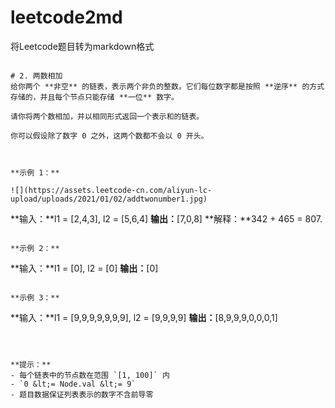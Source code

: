 # leetcode2md
将Leetcode题目转为markdown格式
```

# 2. 两数相加
给你两个 **非空** 的链表，表示两个非负的整数。它们每位数字都是按照 **逆序** 的方式存储的，并且每个节点只能存储 **一位** 数字。

请你将两个数相加，并以相同形式返回一个表示和的链表。

你可以假设除了数字 0 之外，这两个数都不会以 0 开头。

 

**示例 1：**

![](https://assets.leetcode-cn.com/aliyun-lc-upload/uploads/2021/01/02/addtwonumber1.jpg)
```
**输入：**l1 = [2,4,3], l2 = [5,6,4]
**输出：**[7,0,8]
**解释：**342 + 465 = 807.
```

**示例 2：**

```
**输入：**l1 = [0], l2 = [0]
**输出：**[0]
```

**示例 3：**

```
**输入：**l1 = [9,9,9,9,9,9,9], l2 = [9,9,9,9]
**输出：**[8,9,9,9,0,0,0,1]
```

 

**提示：**
- 每个链表中的节点数在范围 `[1, 100]` 内
- `0 &lt;= Node.val &lt;= 9`
- 题目数据保证列表表示的数字不含前导零

```